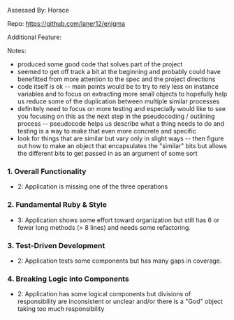 Assessed By: Horace

Repo: https://github.com/laner12/enigma

Additional Feature:

Notes:

* produced some good code that solves part of the project
* seemed to get off track a bit at the beginning and probably could have benefitted from more attention to the spec and the project directions
* code itself is ok -- main points would be to try to rely less on instance variables and to focus on extracting more small objects to hopefully help us reduce some of the duplication between multiple similar processes
* definitely need to focus on more testing and especially would like to see you focusing on this as the next step in the pseudocoding / outlining process -- pseudocode helps us describe what a thing needs to do and testing is a way to make that even more concrete and specific
* look for things that are similar but vary only in slight ways -- then figure out how to make an object that encapsulates the "similar" bits but allows the different bits to get passed in as an argument of some sort

### 1. Overall Functionality

* 2: Application is missing one of the three operations

### 2. Fundamental Ruby & Style

* 3:  Application shows some effort toward organization but still has 6 or fewer long methods (> 8 lines) and needs some refactoring.

### 3. Test-Driven Development

* 2: Application tests some components but has many gaps in coverage.

### 4. Breaking Logic into Components

* 2: Application has some logical components but divisions of responsibility are inconsistent or unclear and/or there is a "God" object taking too much responsibility
